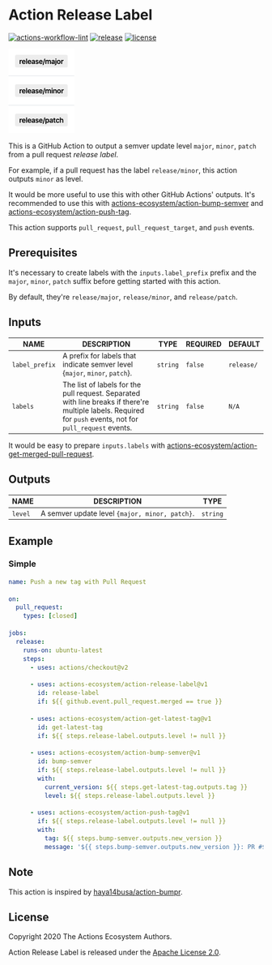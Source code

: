 # Action Release Label

[![actions-workflow-lint][actions-workflow-lint-badge]][actions-workflow-lint]
[![release][release-badge]][release]
[![license][license-badge]][license]

![screenshot](./docs/assets/screenshot-labels.png)

This is a GitHub Action to output a semver update level `major`, `minor`, `patch` from a pull request *release label*.

For example, if a pull request has the label `release/minor`, this action outputs `minor` as level.

It would be more useful to use this with other GitHub Actions' outputs.
It's recommended to use this with [actions-ecosystem/action-bump-semver](https://github.com/actions-ecosystem/action-bump-semver) and [actions-ecosystem/action-push-tag](https://github.com/actions-ecosystem/action-push-tag).

This action supports `pull_request`, `pull_request_target`, and `push` events.

## Prerequisites

It's necessary to create labels with the `inputs.label_prefix` prefix and the `major`, `minor`, `patch` suffix before getting started with this action.

By default, they're `release/major`, `release/minor`, and `release/patch`.

## Inputs

|      NAME      |                                                                         DESCRIPTION                                                                         |   TYPE   | REQUIRED |  DEFAULT   |
| -------------- | ----------------------------------------------------------------------------------------------------------------------------------------------------------- | -------- | -------- | ---------- |
| `label_prefix` | A prefix for labels that indicate semver level {`major`, `minor`, `patch`}.                                                                                 | `string` | `false`  | `release/` |
| `labels`       | The list of labels for the pull request. Separated with line breaks if there're multiple labels. Required for `push` events, not for `pull_request` events. | `string` | `false`  | `N/A`      |

It would be easy to prepare `inputs.labels` with [actions-ecosystem/action-get-merged-pull-request](https://github.com//actions-ecosystem/action-get-merged-pull-request).

## Outputs

|  NAME   |                  DESCRIPTION                   |   TYPE   |
|---------|------------------------------------------------|----------|
| `level` | A semver update level `{major, minor, patch}`. | `string` |

## Example

### Simple

```yaml
name: Push a new tag with Pull Request

on:
  pull_request:
    types: [closed]

jobs:
  release:
    runs-on: ubuntu-latest
    steps:
      - uses: actions/checkout@v2

      - uses: actions-ecosystem/action-release-label@v1
        id: release-label
        if: ${{ github.event.pull_request.merged == true }}

      - uses: actions-ecosystem/action-get-latest-tag@v1
        id: get-latest-tag
        if: ${{ steps.release-label.outputs.level != null }}

      - uses: actions-ecosystem/action-bump-semver@v1
        id: bump-semver
        if: ${{ steps.release-label.outputs.level != null }}
        with:
          current_version: ${{ steps.get-latest-tag.outputs.tag }}
          level: ${{ steps.release-label.outputs.level }}

      - uses: actions-ecosystem/action-push-tag@v1
        if: ${{ steps.release-label.outputs.level != null }}
        with:
          tag: ${{ steps.bump-semver.outputs.new_version }}
          message: '${{ steps.bump-semver.outputs.new_version }}: PR #${{ github.event.pull_request.number }} ${{ github.event.pull_request.title }}'
```

## Note

This action is inspired by [haya14busa/action-bumpr](https://github.com/haya14busa/action-bumpr).

## License

Copyright 2020 The Actions Ecosystem Authors.

Action Release Label is released under the [Apache License 2.0](./LICENSE).

<!-- badge links -->

[actions-workflow-lint]: https://github.com/actions-ecosystem/action-release-label/actions?query=workflow%3ALint
[actions-workflow-lint-badge]: https://img.shields.io/github/workflow/status/actions-ecosystem/action-release-label/Lint?label=Lint&style=for-the-badge&logo=github

[release]: https://github.com/actions-ecosystem/action-release-label/releases
[release-badge]: https://img.shields.io/github/v/release/actions-ecosystem/action-release-label?style=for-the-badge&logo=github

[license]: LICENSE
[license-badge]: https://img.shields.io/github/license/actions-ecosystem/action-add-labels?style=for-the-badge
